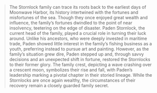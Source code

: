 > The Stornlock family can trace its roots back to the earliest days of Moonwave Harbor, its history intertwined with the fortunes and misfortunes of the sea. Though they once enjoyed great wealth and influence, the family’s fortunes dwindled to the point of near insolvency, teetering on the edge of disaster. Paden Stornlock, the current head of the family, played a crucial role in turning their luck around. Unlike his ancestors, who were deeply invested in maritime trade, Paden showed little interest in the family’s fishing business as a youth, preferring instead to pursue art and painting. However, as the family’s situation grew dire, Paden stepped up and, through savvy decisions and an unexpected shift in fortune, restored the Stornlocks to their former glory. The family crest, depicting a wave crashing over a crescent moon, symbolizes their rise and fall, with Paden’s leadership marking a pivotal chapter in their storied lineage. While the Stornlocks are once again wealthy, the circumstances of their recovery remain a closely guarded family secret.
